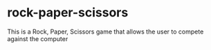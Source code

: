 # rock-paper-scissors
This is a Rock, Paper, Scissors game that allows the user to compete against the computer
